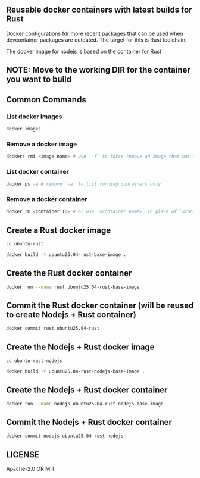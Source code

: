 ## Reusable docker containers with latest builds for Rust
Docker configurations fdr more recent packages that can be used when devcontainer packages are outdated. The target for this is Rust toolchain.

The docker image for nodejs is based on the container for Rust

## NOTE: Move to the working DIR for the container you want to build

## Common Commands
### List docker images
```sh
docker images
```
### Remove a docker image
```sh
dockers rmi <image name> # Use `-f` to force remove an image that has a container attached to it
```
### List docker container
```sh
docker ps -a # remove `-a` to list running containers only
```
### Remove a docker container
```sh
docker rm <container ID> # or use `<container name>` in place of `<container ID>`
```

## Create a Rust docker image
```sh
cd ubuntu-rust

docker build -t ubuntu25.04-rust-base-image .
```

## Create the Rust docker container
```sh
docker run --name rust ubuntu25.04-rust-base-image
```

## Commit the Rust docker container (will be reused to create Nodejs + Rust container)
```sh
docker commit rust ubuntu25.04-rust
```

## Create the Nodejs + Rust docker image
```sh
cd ubuntu-rust-nodejs

docker build -t ubuntu25.04-rust-nodejs-base-image .
```

## Create the Nodejs + Rust docker container
```sh
docker run --name nodejs ubuntu25.04-rust-nodejs-base-image
```

## Commit the Nodejs + Rust docker container
```sh
docker commit nodejs ubuntu25.04-rust-nodejs
```

## LICENSE
Apache-2.0 OR MIT